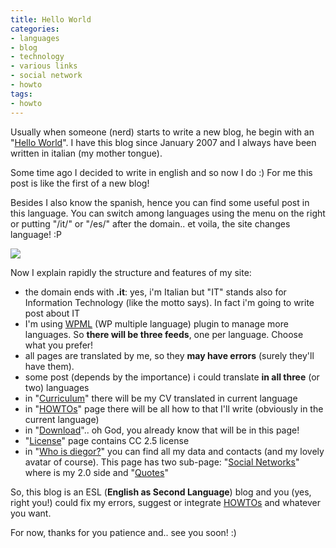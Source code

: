 ```yaml
---
title: Hello World
categories:
- languages
- blog
- technology
- various links
- social network
- howto
tags:
- howto
---
```

Usually when someone (nerd) starts to write a new blog, he begin with an
"[Hello World](http://en.wikipedia.org/wiki/Hello_world)". I have this blog
since January 2007 and I always  have been written in italian (my mother
tongue).

Some time ago I decided to write in english and so now I do :) For me this
post is like the first of a new blog!

Besides I also know the spanish, hence you can find some useful post in this
language. You can switch among languages using the menu on the right or
putting "/it/" or "/es/" after the domain.. et voila, the site changes
language! :P

[![]({{site.url}}/images/English.gif)]({{site.url}}/images/English.gif)

  
Now I explain rapidly the structure and features of my site:

  * the domain ends with **.it**: yes, i'm Italian but "IT" stands also for Information Technology (like the motto says). In fact i'm going to write post about IT
  * I'm using [WPML](http://wpml.org) (WP multiple language) plugin to manage more languages. So **there will be three feeds**, one per language. Choose what you prefer!
  * all pages are translated by me, so they **may have errors** (surely they'll have them).
  * some post (depends by the importance) i could translate **in all three** (or two) languages
  * in "[Curriculum](http://www.diegor.it/curriculum/)" there will be my CV translated in current language
  * in "[HOWTOs](http://www.diegor.it/howtos/)" page there will be all how to that I'll write (obviously in the current language)
  * in "[Download](http://www.diegor.it/download/)".. oh God, you already know that will be in this page!
  * "[License](http://www.diegor.it/license/)" page contains CC 2.5 license
  * in "[Who is diegor?](http://www.diegor.it/who-is-diegor/)" you can find all my data and contacts (and my lovely avatar of course). This page has two sub-page: "[Social Networks](http://www.diegor.it/who-is-diegor/social-networks/)" where is my 2.0 side and "[Quotes](http://www.diegor.it/who-is-diegor/quotes/)"
  

  
So, this blog is an ESL (**English as Second Language**) blog and you (yes,
right you!) could fix my errors, suggest or integrate
[HOWTOs](http://www.diegor.it/howtos/) and whatever you want.

For now, thanks for you patience and.. see you soon! :)

